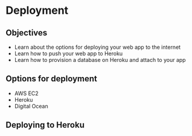 # Deployment

## Objectives

- Learn about the options for deploying your web app to the internet
- Learn how to push your web app to Heroku
- Learn how to provision a database on Heroku and attach to your app


## Options for deployment

- AWS EC2
- Heroku
- Digital Ocean


## Deploying to Heroku
